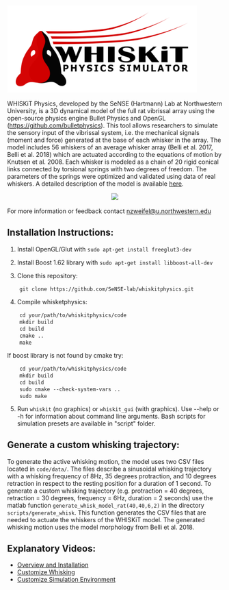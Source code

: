 
<img src="docs/whiskit_physics_logo_bg_white.png" height="203px" width="444px" >

WHISKiT Physics, developed by the SeNSE (Hartmann) Lab at Northwestern University, is a 3D dynamical model of the full rat vibrissal array using the open-source physics engine Bullet Physics and OpenGL (https://github.com/bulletphysics). This tool allows researchers to simulate the sensory input of the vibrissal system, i.e. the mechanical signals (moment and force) generated at the base of each whisker in the array. The model includes 56 whiskers of an average whisker array (Belli et al. 2017, Belli et al. 2018) which are actuated according to the equations of motion by Knutsen et al. 2008. Each whisker is modeled as a chain of 20 rigid conical links connected by torsional springs with two degrees of freedom. The parameters of the springs were optimized and validated using data of real whiskers. A detailed description of the model is available [here](https://www.pnas.org/doi/10.1073/pnas.2011905118).

<p align="center">
	<img src="docs/whiskit_active_peg.gif">
</p>

For more information or feedback contact nzweifel@u.northwestern.edu

## Installation Instructions:
1. Install OpenGL/Glut with `sudo apt-get install freeglut3-dev`

2. Install Boost 1.62 library with `sudo apt-get install libboost-all-dev`

3. Clone this repository:

```
	git clone https://github.com/SeNSE-lab/whiskitphysics.git
```

4. Compile whisketphysics:
```
	cd your/path/to/whiskitphysics/code
	mkdir build
	cd build
	cmake ..
	make

```

   If boost library is not found by cmake try:

```
	cd your/path/to/whiskitphysics/code
	mkdir build
	cd build
	sudo cmake --check-system-vars ..
	sudo make

```
5. Run `whiskit` (no graphics) or `whiskit_gui` (with graphics). Use --help or -h for information about command line arguments. Bash scripts for simulation presets are available in "script" folder.
 
## Generate a custom whisking trajectory:
To generate the active whisking motion, the model uses two CSV files located in ```code/data/```. The files describe a sinusoidal whisking trajectory with a whisking frequency of 8Hz, 35 degrees protraction, and 10 degrees retraction in respect to the resting position for a duration of 1 second. To generate a custom whisking trajectory (e.g. protraction = 40 degrees, retraction = 30 degrees, frequency = 6Hz, duration = 2 seconds) use the matlab function ```generate_whisk_model_rat(40,40,6,2)``` in the directory ```scripts/generate_whisk```. This function generates the CSV files that are needed to actuate the whiskers of the WHISKiT model. The generated whisking motion uses the model morphology from Belli et al. 2018.

## Explanatory Videos:
- [Overview and Installation](https://youtu.be/e9g1gLHRdA0)
- [Customize Whisking](https://youtu.be/WsyRVqP22so)
- [Customize Simulation Environment](https://youtu.be/F16IDNSqK_8)
